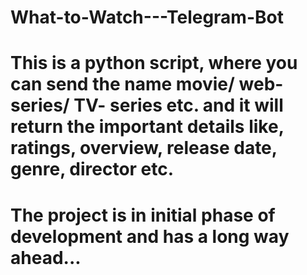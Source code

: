 # What-to-Watch---Telegram-Bot
# This is a python script, where you can send the name movie/ web-series/ TV- series etc. and it will return the important details like, ratings, overview, release date, genre, director etc.
# The project is in initial phase of development and has a long way ahead...
